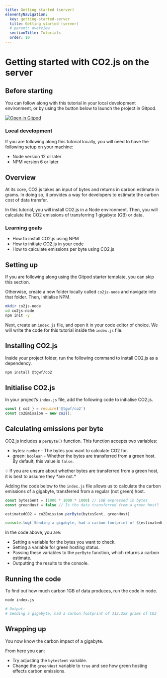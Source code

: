 ```yaml
---
title: Getting started (server)
eleventyNavigation:
  key: getting-started-server
  title: Getting started (server)
  # parent: overview
  sectionTitle: Tutorials
  order: 10
---
```

# Getting started with CO2.js on the server

## Before starting

You can follow along with this tutorial in your local development environment, or by using the button below to launch the project in Gitpod.

[![Open in Gitpod](https://gitpod.io/button/open-in-gitpod.svg)](https://gitpod.io/#https://github.com/fershad/gitpod-node-base)

### Local development

If you are following along this tutorial locally, you will need to have the following setup on your machine:

- Node version 12 or later
- NPM version 6 or later

## Overview

At its core, CO2.js takes an input of bytes and returns in carbon estimate in grams. In doing so, it provides a way for developers to estimate the carbon cost of data transfer.

In this tutorial, you will install CO2.js in a Node environment. Then, you will calculate the CO2 emissions of transferring 1 gigabyte (GB) or data.

### Learning goals

- How to install CO2.js using NPM
- How to initiate CO2.js in your code
- How to calculate emissions per byte using CO2.js

## Setting up

If you are following along using the Gitpod starter template, you can skip this section.

Otherwise, create a new folder locally called `co2js-node` and navigate into that folder. Then, initialise NPM.

```bash
mkdir co2js-node
cd co2js-node
npm init -y
```

Next, create an `index.js` file, and open it in your code editor of choice. We will write the code for this tutorial inside the `index.js` file.

## Installing CO2.js

Inside your project folder, run the following command to install CO2.js as a dependency.

```bash
npm install @tgwf/co2
```

## Initialise CO2.js

In your project’s `index.js` file, add the following code to initialise CO2.js.

```jsx
const { co2 } = require('@tgwf/co2')
const co2Emission = new co2();
```

## Calculating emissions per byte

CO2.js includes a `perByte()` function. This function accepts two variables:

- bytes:  `number` - The bytes you want to calculate CO2 for.
- green: `boolean` - Whether the bytes are transferred from a green host. By default, this value is `false`.

<aside>
💡 If you are unsure about whether bytes are transferred from a green host, it is best to assume they *are not.*

</aside>

Adding the code below to the `index.js` file allows us to calculate the carbon emissions of a gigabyte, transferred from a regular (not green) host.

```jsx
const bytesSent = (1000 * 1000 * 1000) // 1GB expressed in bytes
const greenHost = false // Is the data transferred from a green host?

estimatedCO2 = co2Emission.perByte(bytesSent, greenHost)

console.log(`Sending a gigabyte, had a carbon footprint of ${estimatedCO2.toFixed(3)} grams of CO2`)
```

In the code above, you are:

- Setting a variable for the bytes you want to check.
- Setting a variable for green hosting status.
- Passing these variables to the `perByte` function, which returns a carbon estimate.
- Outputting the results to the console.

## Running the code

To find out how much carbon 1GB of data produces, run the code in node.

```bash
node index.js

# Output:
# Sending a gigabyte, had a carbon footprint of 312.258 grams of CO2
```

## Wrapping up

You now know the carbon impact of a gigabyte.

From here you can:

- Try adjusting the `bytesSent` variable.
- Change the `greenHost` variable to `true` and see how green hosting effects carbon emissions.